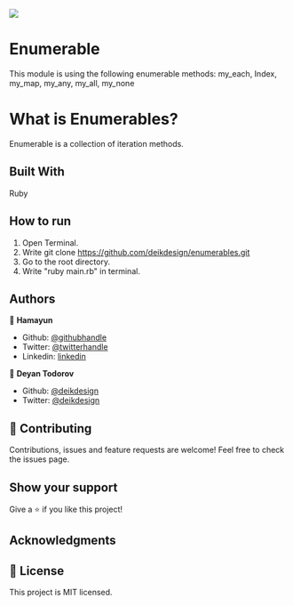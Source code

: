 ![](https://img.shields.io/badge/Microverse-blueviolet)

# Enumerable
This module is using the following enumerable methods:  my_each, Index, my_map, my_any, my_all, my_none

# What is Enumerables?
Enumerable is a collection of iteration methods.

## Built With
Ruby

## How to run
1. Open Terminal.
2.  Write git clone https://github.com/deikdesign/enumerables.git
3. Go to the root directory.
4. Write "ruby main.rb" in terminal.


## Authors
👤 **Hamayun**

- Github: [@githubhandle](https://github.com/hamayun-cpu)
- Twitter: [@twitterhandle](https://twitter.com/hamayun_waheed?s=09&fbclid=IwAR0rfO9cMDDeCX8LfXf4cCNQDrL4LpJ02Q2csWhcT-VtMQ0Cy9EgTB4Wq8E)
- Linkedin: [linkedin](https://www.linkedin.com/in/hamayun-waheed-3527381b2/)

👤 **Deyan Todorov**

- Github: [@deikdesign](https://github.com/deikdesign)
- Twitter: [@deikdesign](https://twitter.com/deikdesign)


## 🤝 Contributing
Contributions, issues and feature requests are welcome!
Feel free to check the issues page.

## Show your support
Give a ⭐️ if you like this project!

## Acknowledgments

## 📝 License
This project is MIT licensed.

